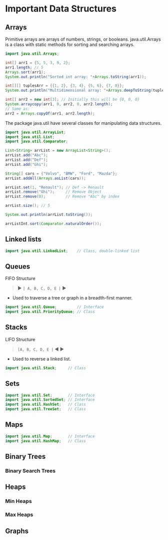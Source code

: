 # Important Data Structures

## Arrays

Primitive arrays are arrays of numbers, strings, or booleans.
java.util.Arrays is a class with static methods for sorting and searching arrays.

```java
import java.util.Arrays;

int[] arr1 = {5, 5, 3, 9, 2};
arr1.length; // 5
Arrays.sort(arr1);
System.out.println("Sorted int array: "+Arrays.toString(arr1));

int[][] tuplesArr = {{1, 2}, {3, 4}, {5, 6}, {7, 8}};
System.out.println("Multidimensional array: "+Arrays.deepToString(tuplesArr));

int[] arr2 = new int[3]; // Initially this will be {0, 0, 0}
System.arraycopy(arr1, 0, arr2, 0, arr2.length);
// Same as:
arr2 = Arrays.copyOf(arr1, arr2.length);
```

The package java.util have several classes for manipulating data structures.

```java
import java.util.ArrayList;
import java.util.List;
import java.util.Comparator;

List<String> arrList = new ArrayList<String>();
arrList.add("Abc");
arrList.add("Def");
arrList.add("Ghi");

String[] cars = {"Volvo", "BMW", "Ford", "Mazda"};
arrList.addAll(Arrays.asList(cars));

arrList.set(1, "Renault"); // Def -> Renault
arrList.remove("Ghi");     // Remove Object
arrList.remove(0);         // Remove "Abc" by index

arrList.size(); // 5

System.out.println(arrList.toString());

arrListInt.sort(Comparator.naturalOrder());
```

## Linked lists
```java
import java.util.LinkedList;    // Class, double-linked list
```

## Queues

FIFO Structure

> :arrow_forward: ```| A, B, C, D, E |``` :arrow_forward:

- Used to traverse a tree or graph in a breadth-first manner.

```java
import java.util.Queue;         // Interface
import java.util.PriorityQueue; // Class
```

## Stacks

LIFO Structure

> ```[A, B, C, D, E |``` :arrow_backward: :arrow_forward:

- Used to reverse a linked list.

```java
import java.util.Stack;     // Class
```


## Sets
```java
import java.util.Set;       // Interface
import java.util.SortedSet; // Interface
import java.util.HashSet;   // Class
import java.util.TreeSet;   // Class
```

## Maps
```java
import java.util.Map;       // Interface
import java.util.HashMap;   // Class
```

## Binary Trees

### Binary Search Trees

## Heaps

### Min Heaps

### Max Heaps

## Graphs
